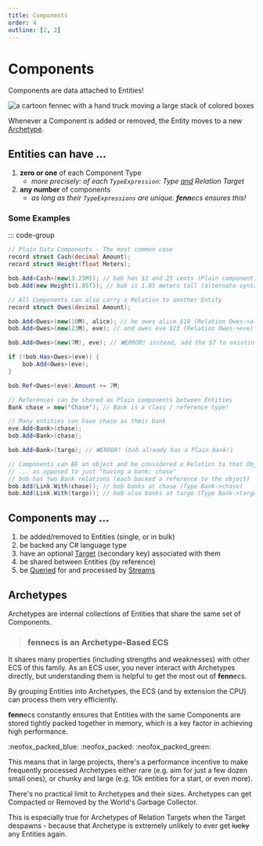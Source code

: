 ```yaml
---
title: Components
order: 4
outline: [2, 2]
---
```


# Components

Components are data attached to Entities!

![a cartoon fennec with a hand truck moving a large stack of colored boxes](https://fennecs.tech/img/fennec-components.png)

Whenever a Component is added or removed, the Entity moves to a new [Archetype](#archetypes).

## Entities can have ...
1. **zero or one** of each Component Type 
    - *more precisely: of each `TypeExpression`: Type <u>and</u> Relation Target*
2. **any number** of components 
    - *as long as their `TypeExpressions` are unique. **fenn**ecs ensures this!*


### Some Examples
::: code-group
```csharp [Plain Component]
// Plain Data Components - The most common case
record struct Cash(decimal Amount);
record struct Height(float Meters);

bob.Add<Cash>(new(3.25M)); // bob has $3 and 25 cents (Plain component)
bob.Add(new Height(1.85f)); // bob is 1.85 meters tall (alternate syntax)
```

```csharp [Entity-Entity Relation]
// All Components can also carry a Relation to another Entity
record struct Owes(decimal Amount);

bob.Add<Owes>(new(10M), alice); // he owes alice $10 (Relation Owes->alice)
bob.Add<Owes>(new(23M), eve); // and owes eve $23 (Relation Owes->eve)

bob.Add<Owes>(new(7M), eve); // ❌ERROR! instead, add the $7 to existing balance

if (!bob.Has<Owes>(eve)) { 
    bob.Add<Owes>(eve);
}

bob.Ref<Owes>(eve).Amount += 7M;
```

```csharp [Shared Component]
// References can be shared as Plain components between Entities
Bank chase = new("Chase"); // Bank is a class / reference type!

// Many entities can have chase as their bank
eve.Add<Bank>(chase);
bob.Add<Bank>(chase);

bob.Add<Bank>(targo); // ❌ERROR! (bob already has a Plain bank!)
```

```csharp [Object Link Relation]
// Components can BE an object and be considered a Relation to that Object
// ... as opposed to just "having a bank: chase"
// bob has two Bank relations (each backed a reference to the object)
bob.Add(Link.With(chase)); // bob banks at chase (Type Bank->chase)
bob.Add(Link.With(targo)); // bob also banks at targo (Type Bank->targo)
```


## Components may ...
1. be added/removed to Entities (single, or in bulk)
1. be backed any C# language type
1. have an optional [Target](/docs/Queries/Matching.md#match-targets) (secondary key) associated with them
1. be shared between Entities (by reference)
1. be [Queried](/docs/Queries/index.md) for and processed by [Streams](/docs/Streams/index.md)


## Archetypes

Archetypes are internal collections of Entities that share the same set of Components.

> ### **fenn**ecs is an Archetype-Based ECS
It shares many properties (including strengths and weaknesses) with other ECS of this family. As an ECS user, you never interact with Archetypes directly, but understanding them is helpful to get the most out of **fenn**ecs.

By grouping Entities into Archetypes, the ECS (and by extension the CPU) can process them very efficiently. 

**fenn**ecs constantly ensures that Entities with the same Components are stored tightly packed together in memory, which is a key factor in achieving high performance.  

:neofox_packed_blue: :neofox_packed: :neofox_packed_green:

This means that in large projects, there's a performance incentive to make frequently processed Archetypes either rare (e.g. aim for just a few dozen small ones), or chunky and large (e.g. 10k entities for a start, or even more).

There's no practical limit to Archetypes and their sizes. Archetypes can get Compacted or Removed by the World's Garbage Collector. 

This is especially true for Archetypes of Relation Targets when the Target despawns - because that Archetype is extremely unlikely to ever get ~~lucky~~ any Entities again.